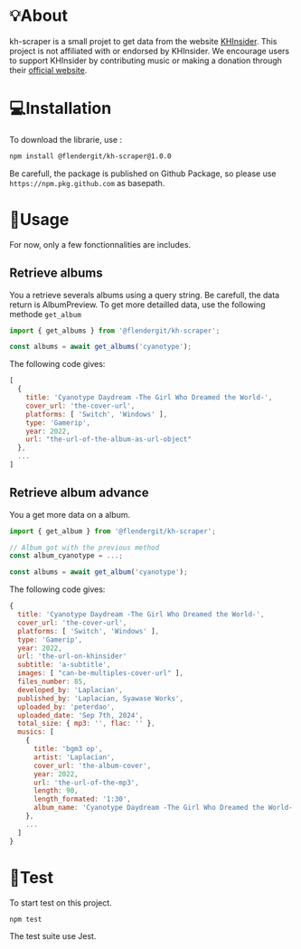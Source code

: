 # 💡About
kh-scraper is a small projet to get data from the website [KHInsider](https://downloads.khinsider.com/).
This project is not affiliated with or endorsed by KHInsider.
We encourage users to support KHInsider by contributing music or making a donation through their [official website](https://downloads.khinsider.com/forums/index.php?account/upgrades).

# 💻Installation
To download the librarie, use :
```bash
npm install @flendergit/kh-scraper@1.0.0
```
Be carefull, the package is published on Github Package, so please use `https://npm.pkg.github.com` as basepath.

# 📘Usage
For now, only a few fonctionnalities are includes.
## Retrieve albums
You a retrieve severals albums using a query string.
Be carefull, the data return is AlbumPreview. To get more detailled data, use the following methode `get_album`
```js
import { get_albums } from '@flendergit/kh-scraper';

const albums = await get_albums('cyanotype');
```
The following code gives:
```js
[
  {
    title: 'Cyanotype Daydream -The Girl Who Dreamed the World-',  
    cover_url: 'the-cover-url',
    platforms: [ 'Switch', 'Windows' ],
    type: 'Gamerip',
    year: 2022,
    url: "the-url-of-the-album-as-url-object"
  },
  ...
]
```

## Retrieve album advance
You a get more data on a album.

```js
import { get_album } from '@flendergit/kh-scraper';

// Album got with the previous method
const album_cyanotype = ...; 

const albums = await get_album('cyanotype');
```
The following code gives:
```js
{
  title: 'Cyanotype Daydream -The Girl Who Dreamed the World-',
  cover_url: 'the-cover-url',
  platforms: [ 'Switch', 'Windows' ],
  type: 'Gamerip',
  year: 2022,
  url: 'the-url-on-khinsider'
  subtitle: 'a-subtitle',
  images: [ "can-be-multiples-cover-url" ],
  files_number: 85,
  developed_by: 'Laplacian',
  published_by: 'Laplacian, Syawase Works',
  uploaded_by: 'peterdao',
  uploaded_date: 'Sep 7th, 2024',
  total_size: { mp3: '', flac: '' },
  musics: [
    {
      title: 'bgm3 op',
      artist: 'Laplacian',
      cover_url: 'the-album-cover',
      year: 2022,
      url: 'the-url-of-the-mp3',
      length: 90,
      length_formated: '1:30',
      album_name: 'Cyanotype Daydream -The Girl Who Dreamed the World-'
    },
    ...
  ]
}
```



# 🚧Test
To start test on this project.
```bash
npm test
```
The test suite use Jest.

